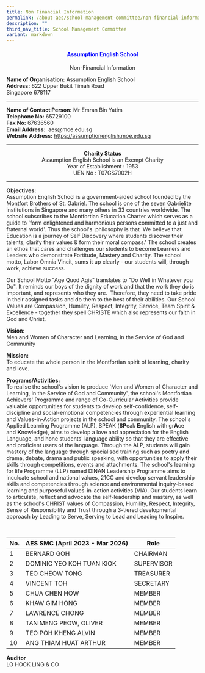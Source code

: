 ```yaml
---
title: Non Financial Information
permalink: /about-aes/school-management-committee/non-financial-information/
description: ""
third_nav_title: School Management Committee
variant: markdown
---
```

<h4 style="color:blue" align="center">Assumption English School</h4>
<p style="text-align:center;">Non-Financial Information</p>

<p style="text-align: left;"><strong>Name of Organisation:</strong> Assumption English School<br><strong>Address:</strong> 622 Upper Bukit Timah Road<br>Singapore 678117</p>

----

<p style="text-align:left;"><strong>Name of Contact Person:</strong> Mr Emran Bin Yatim <br><strong>Telephone No:</strong> 65729100 <br><strong>Fax No:</strong> 67636560 <br><strong>Email Address:</strong> &nbsp;aes@moe.edu.sg  <br><strong>Website Address:</strong> <a href="https://assumptionenglish.moe.edu.sg/">https://assumptionenglish.moe.edu.sg</a></p>

----
  

<p style="text-align:center;"><strong>Charity Status</strong><br>Assumption English School is an Exempt Charity<br>Year of Establishment : 1953<br>UEN No : T07GS7002H</p>

----



**Objectives:**  
Assumption English School is a government-aided school founded by the Montfort Brothers of St. Gabriel. The school is one of the seven Gabrielite institutions in Singapore and many others in 33 countries worldwide. The school subscribes to the Montfortian Education Charter which serves as a guide to 'form enlightened and harmonious persons committed to a just and fraternal world'. Thus the school's&nbsp; philosophy is that 'We believe that Education is a journey of Self Discovery where students discover their talents, clarify their values &amp; form their moral compass.' The school creates an ethos that cares and challenges our students to become Learners and Leaders who demonstrate Fortitude, Mastery and Charity. The school motto, Labor Omnia Vincit, sums it up clearly - our students will, through work, achieve success.  
  
Our School Motto "Age Quod Agis" translates to "Do Well in Whatever you Do". It reminds our boys of the dignity of work and that the work they do is important, and represents who they are.&nbsp; Therefore, they need to take pride in their assigned tasks and do them to the best of their abilities. Our School Values are Compassion, Humility, Respect, Integrity, Service, Team Spirit &amp; Excellence - together they spell CHRISTE which also represents our faith in God and Christ.  
  

**Vision:** <br>
Men and Women of Character and Learning, in the Service of God and Community

  

**Mission:** <br>
To educate the whole person in the Montfortian spirit of learning, charity and love.&nbsp; 

**Programs/Activities:** <br>
To realise the school's vision to produce 'Men and Women of Character and Learning, in the Service of God and Community', the school's Montfortian Achievers' Programme and range of Co-Curricular Activities provide valuable opportunities for students to develop self-confidence, self-discipline and social-emotional competencies through experiential learning and Values-in-Action projects in the school and community. The school's Applied Learning Programme (ALP), SPEAK (**SP**eak&nbsp;**E**nglish with gr**A**ce and&nbsp;**K**nowledge), aims to develop a love and appreciation for the English Language, and hone students' language ability so that they are effective and proficient users of the language. Through the ALP, students will gain mastery of the language through specialised training such as poetry and drama, debate, drama and public speaking, with opportunities to apply their skills through competitions, events and attachments. The school's learning for life Programme (LLP) named DINAN Leadership Programme aims to inculcate school and national values, 21CC and develop servant leadership skills and competencies through science and environmental inquiry-based learning and purposeful values-in-action activities (VIA). Our students learn to articulate, reflect and advocate the self-leadership and mastery, as well as the school's CHRIST values of Compassion, Humility, Respect, Integrity, Sense of Responsibility and Trust through a 3-tiered developmental approach by Leading to Serve, Serving to Lead and Leading to Inspire.&nbsp;

<br>
	
| No. | AES SMC (April 2023 - Mar 2026) | Role |
| -------- | -------- | -------- |
| 1    | BERNARD GOH     | CHAIRMAN     |
| 2    |  DOMINIC YEO KOH TUAN KIOK   | SUPERVISOR     |
| 3     |TEO CHEOW TONG   | TREASURER     |
| 4    | VINCENT TOH    | SECRETARY     |
| 5    | CHUA CHEN HOW   | MEMBER     |
| 6     |KHAW GIM HONG     |MEMBER     |
| 7    | LAWRENCE CHONG    | MEMBER    |
| 8     | TAN MENG PEOW, OLIVER    | MEMBER    |
| 9    | TEO POH KHENG ALVIN   | MEMBER    |
| 10    |ANG THIAM HUAT ARTHUR   | MEMBER     |


**Auditor** <br>
LO HOCK LING &amp; CO